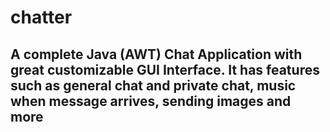 # chatter


## A complete Java (AWT) Chat Application with great customizable GUI Interface. It has features such as general chat and private chat, music when message arrives, sending images and more
